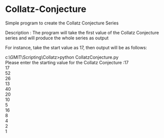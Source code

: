 # Collatz-Conjecture
Simple program to create the Collatz Conjecture Series

Description : The program will take the first value of the Collatz Conjecture series and will produce the whole series as output

For instance, take the start value as 17, then output will be as follows:

c:\GMIT\Scripting\Collatz>python CollatzConjecture.py                                       
Please enter the starting value for the Collatz Conjecture :17                              
17                                                                                          
52                                                                                          
26                                                                                          
13                                                                                          
40                                                                                          
20                                                                                          
10                                                                                          
5                                                                                           
16                                                                                          
8                                                                                           
4                                                                                           
2                                                                                           
1
